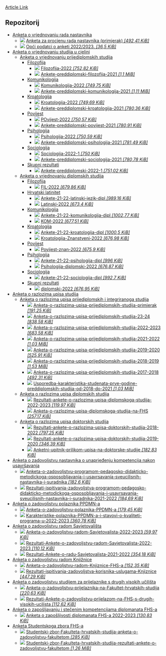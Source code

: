 [Article Link](https://www.fhs.hr/o_nama/kvaliteta/ankete)

## Repozitorij
  * [ Anketa o vrjednovanju rada nastavnika ](https://www.fhs.hr/o_nama/kvaliteta/ankete)
    * ![](https://www.fhs.hr/_themes339/hrstud2024/default/icons_file/pdf32.png)
[ Anketa za procjenu rada nastavnika (primjerak) _[492,41 KiB]_ ](https://www.fhs.hr/_download/repository/Anketa_za_procjenu_nastavnika_V4.pdf)
    * ![](https://www.fhs.hr/_themes339/hrstud2024/default/icons_file/xls32.png)
[ Opći podatci o anketi 2022/2023. _[36,5 KiB]_ ](https://www.fhs.hr/_download/repository/Opci%20podatci%20o%20anketi%202022-2023%20%282%29.xls)
  * [ Anketa o vrjednovanju studija u cjelini ](https://www.fhs.hr/o_nama/kvaliteta/ankete)
    * [ Anketa o vrjednovanju prijediplomskih studija ](https://www.fhs.hr/o_nama/kvaliteta/ankete)
      * [ Filozofija ](https://www.fhs.hr/o_nama/kvaliteta/ankete)
        * ![](https://www.fhs.hr/_themes339/hrstud2024/default/icons_file/pdf32.png)
[ Filozofija-2022 _[752,82 KiB]_ ](https://www.fhs.hr/_download/repository/Download_%287%29/Filozofija-2022.pdf)
        * ![](https://www.fhs.hr/_themes339/hrstud2024/default/icons_file/pdf32.png)
[ Ankete-preddiplomski-filozofija-2021 _[1,1 MiB]_ ](https://www.fhs.hr/_download/repository/Download_%287%29/Ankete-preddiplomski-filozofija-2021.pdf)
      * [ Komunikologija ](https://www.fhs.hr/o_nama/kvaliteta/ankete)
        * ![](https://www.fhs.hr/_themes339/hrstud2024/default/icons_file/pdf32.png)
[ Komunikologija-2022 _[749,75 KiB]_ ](https://www.fhs.hr/_download/repository/Download_%287%29/Komunikologija-2022.pdf)
        * ![](https://www.fhs.hr/_themes339/hrstud2024/default/icons_file/pdf32.png)
[ Ankete-preddiplomski-komunikologija-2021 _[1,11 MiB]_ ](https://www.fhs.hr/_download/repository/Download_%287%29/Ankete-preddiplomski-komunikologija-2021.pdf)
      * [ Kroatologija ](https://www.fhs.hr/o_nama/kvaliteta/ankete)
        * ![](https://www.fhs.hr/_themes339/hrstud2024/default/icons_file/pdf32.png)
[ Kroatologija-2022 _[749,69 KiB]_ ](https://www.fhs.hr/_download/repository/Download_%287%29/Kroatologija-2022.pdf)
        * ![](https://www.fhs.hr/_themes339/hrstud2024/default/icons_file/pdf32.png)
[ Ankete-preddiplomski-kroatologija-2021 _[780,36 KiB]_ ](https://www.fhs.hr/_download/repository/Download_%287%29/Ankete-preddiplomski-kroatologija-2021.pdf)
      * [ Povijest ](https://www.fhs.hr/o_nama/kvaliteta/ankete)
        * ![](https://www.fhs.hr/_themes339/hrstud2024/default/icons_file/pdf32.png)
[ POvijest-2022 _[750,57 KiB]_ ](https://www.fhs.hr/_download/repository/Download_%287%29/POvijest-2022.pdf)
        * ![](https://www.fhs.hr/_themes339/hrstud2024/default/icons_file/pdf32.png)
[ Ankete-preddiplomski-povijest-2021 _[780,91 KiB]_ ](https://www.fhs.hr/_download/repository/Download_%287%29/Ankete-preddiplomski-povijest-2021.pdf)
      * [ Psihologija ](https://www.fhs.hr/o_nama/kvaliteta/ankete)
        * ![](https://www.fhs.hr/_themes339/hrstud2024/default/icons_file/pdf32.png)
[ Psihologija-2022 _[750,59 KiB]_ ](https://www.fhs.hr/_download/repository/Download_%287%29/Psihologija-2022.pdf)
        * ![](https://www.fhs.hr/_themes339/hrstud2024/default/icons_file/pdf32.png)
[ Ankete-preddiplomski-psihologija-2021 _[781,49 KiB]_ ](https://www.fhs.hr/_download/repository/Download_%287%29/Ankete-preddiplomski-psihologija-2021.pdf)
      * [ Sociologija ](https://www.fhs.hr/o_nama/kvaliteta/ankete)
        * ![](https://www.fhs.hr/_themes339/hrstud2024/default/icons_file/pdf32.png)
[ Sociologija-2022-1 _[750 KiB]_ ](https://www.fhs.hr/_download/repository/Download_%287%29/Sociologija-2022-1.pdf)
        * ![](https://www.fhs.hr/_themes339/hrstud2024/default/icons_file/pdf32.png)
[ Ankete-preddiplomski-sociologija-2021 _[780,78 KiB]_ ](https://www.fhs.hr/_download/repository/Download_%287%29/Ankete-preddiplomski-sociologija-2021.pdf)
      * [ Skupni rezultati ](https://www.fhs.hr/o_nama/kvaliteta/ankete)
        * ![](https://www.fhs.hr/_themes339/hrstud2024/default/icons_file/pdf32.png)
[ Ankete-preddiplomski-2022-1 _[751,02 KiB]_ ](https://www.fhs.hr/_download/repository/Download_%287%29/Ankete-preddiplomski-2022-1.pdf)
    * [ Anketa o vrjednovanju diplomskih studija ](https://www.fhs.hr/o_nama/kvaliteta/ankete)
      * [ Filozofija ](https://www.fhs.hr/o_nama/kvaliteta/ankete)
        * ![](https://www.fhs.hr/_themes339/hrstud2024/default/icons_file/pdf32.png)
[ FIL-2022 _[679,86 KiB]_ ](https://www.fhs.hr/_download/repository/Download_%287%29/FIL-2022.pdf)
      * [ Hrvatski latinitet ](https://www.fhs.hr/o_nama/kvaliteta/ankete)
        * ![](https://www.fhs.hr/_themes339/hrstud2024/default/icons_file/pdf32.png)
[ Ankete-21-22-latinski-jezik-dipl _[989,16 KiB]_ ](https://www.fhs.hr/_download/repository/Download_%287%29/Ankete-21-22-latinski-jezik-dipl.pdf)
        * ![](https://www.fhs.hr/_themes339/hrstud2024/default/icons_file/pdf32.png)
[ Latinski-2022 _[673,4 KiB]_ ](https://www.fhs.hr/_download/repository/Download_%287%29/Latinski-2022.pdf)
      * [ Komunikologija ](https://www.fhs.hr/o_nama/kvaliteta/ankete)
        * ![](https://www.fhs.hr/_themes339/hrstud2024/default/icons_file/pdf32.png)
[ Ankete-21-22-komunikologija-dipl _[1002,77 KiB]_ ](https://www.fhs.hr/_download/repository/Download_%287%29/Ankete-21-22-komunikologija-dipl.pdf)
        * ![](https://www.fhs.hr/_themes339/hrstud2024/default/icons_file/pdf32.png)
[ KOM-2022 _[677,51 KiB]_ ](https://www.fhs.hr/_download/repository/Download_%287%29/KOM-2022.pdf)
      * [ Kroatologija ](https://www.fhs.hr/o_nama/kvaliteta/ankete)
        * ![](https://www.fhs.hr/_themes339/hrstud2024/default/icons_file/pdf32.png)
[ Ankete-21-22-kroatologija-dipl _[1000,5 KiB]_ ](https://www.fhs.hr/_download/repository/Download_%287%29/Ankete-21-22-kroatologija-dipl.pdf)
        * ![](https://www.fhs.hr/_themes339/hrstud2024/default/icons_file/pdf32.png)
[ Kroatologija-Znanstveni-2022 _[676,98 KiB]_ ](https://www.fhs.hr/_download/repository/Download_%287%29/Kroatologija-Znanstveni-2022.pdf)
      * [ Povijest ](https://www.fhs.hr/o_nama/kvaliteta/ankete)
        * ![](https://www.fhs.hr/_themes339/hrstud2024/default/icons_file/pdf32.png)
[ Povijest-znan-2022 _[675,9 KiB]_ ](https://www.fhs.hr/_download/repository/Download_%287%29/Povijest-znan-2022.pdf)
      * [ Psihologija ](https://www.fhs.hr/o_nama/kvaliteta/ankete)
        * ![](https://www.fhs.hr/_themes339/hrstud2024/default/icons_file/pdf32.png)
[ Ankete-21-22-psihologija-dipl _[996 KiB]_ ](https://www.fhs.hr/_download/repository/Download_%287%29/Ankete-21-22-psihologija-dipl.pdf)
        * ![](https://www.fhs.hr/_themes339/hrstud2024/default/icons_file/pdf32.png)
[ Psihologija-diplomski-2022 _[676,87 KiB]_ ](https://www.fhs.hr/_download/repository/Download_%287%29/Psihologija-diplomski-2022.pdf)
      * [ Sociologija ](https://www.fhs.hr/o_nama/kvaliteta/ankete)
        * ![](https://www.fhs.hr/_themes339/hrstud2024/default/icons_file/pdf32.png)
[ Ankete-21-22-sociologija-dipl _[992,7 KiB]_ ](https://www.fhs.hr/_download/repository/Download_%287%29/Ankete-21-22-sociologija-dipl.pdf)
      * [ Skupni rezultati ](https://www.fhs.hr/o_nama/kvaliteta/ankete)
        * ![](https://www.fhs.hr/_themes339/hrstud2024/default/icons_file/pdf32.png)
[ diplomski-2022 _[676,95 KiB]_ ](https://www.fhs.hr/_download/repository/Download_%287%29/diplomski-2022.pdf)
  * [ Anketa o razlozima upisa studija ](https://www.fhs.hr/o_nama/kvaliteta/ankete)
    * [ Anketa o razlozima upisa prijediplomskih i integriranoga studija ](https://www.fhs.hr/o_nama/kvaliteta/ankete)
      * ![](https://www.fhs.hr/_themes339/hrstud2024/default/icons_file/pdf32.png)
[ Anketa-o-razlozima-upisa-prijediplomskih-studija-primjerak _[191,25 KiB]_ ](https://www.fhs.hr/_download/repository/Download_%286%29/Anketa-o-razlozima-upisa-prijediplomskih-studija-primjerak.pdf)
      * ![](https://www.fhs.hr/_themes339/hrstud2024/default/icons_file/pdf32.png)
[ Anketa-o-razlozima-upisa-prijediplomskih-studija-23-24 _[838,58 KiB]_ ](https://www.fhs.hr/_download/repository/Download_%286%29/Anketa-23-24.pdf)
      * ![](https://www.fhs.hr/_themes339/hrstud2024/default/icons_file/pdf32.png)
[ Anketa-o-razlozima-upisa-prijediplomskih-studija-2022-2023 _[683,58 KiB]_ ](https://www.fhs.hr/_download/repository/Download_%286%29/Anketa-o-razlozima-upisa-prijediplomskih-studija-2022-2023.pdf)
      * ![](https://www.fhs.hr/_themes339/hrstud2024/default/icons_file/pdf32.png)
[ Anketa-o-razlozima-upisa-prijediplomskih-studija-2021-2022 _[1,03 MiB]_ ](https://www.fhs.hr/_download/repository/Download_%286%29/Anketa-o-razlozima-upisa-prijediplomskih-studija-2021-2022.pdf)
      * ![](https://www.fhs.hr/_themes339/hrstud2024/default/icons_file/pdf32.png)
[ Anketa-o-razlozima-upisa-prijediplomskih-studija-2019-2020 _[525,91 KiB]_ ](https://www.fhs.hr/_download/repository/Download_%286%29/Anketa-o-razlozima-upisa-prijediplomskih-studija-2019-2020.pdf)
      * ![](https://www.fhs.hr/_themes339/hrstud2024/default/icons_file/pdf32.png)
[ Anketa-o-razlozima-upisa-prijediplomskih-studija-2018-2019 _[1,53 MiB]_ ](https://www.fhs.hr/_download/repository/Download_%286%29/Anketa-o-razlozima-upisa-prijediplomskih-studija-2018-2019.pdf)
      * ![](https://www.fhs.hr/_themes339/hrstud2024/default/icons_file/unknown32.png)
[ Anketa-o-razlozima-upisa-prijediplomskih-studija-2017-2018 _[492,31 KiB]_ ](https://www.fhs.hr/_download/repository/Download_%286%29/Anketa-o-razlozima-upisa-prijediplomskih-studija-2017-2018.pptx)
      * ![](https://www.fhs.hr/_themes339/hrstud2024/default/icons_file/pdf32.png)
[ Usporedba-karakteristika-studenata-prve-godine-preddiplomskih-studija-od-2018-do-2021 _[1,03 MiB]_ ](https://www.fhs.hr/_download/repository/Download_%286%29/Usporedba-karakteristika-studenata-prve-godine-preddiplomskih-studija-od-2018-do-2021.pdf)
    * [ Anketa o razlozima upisa diplomskih studija ](https://www.fhs.hr/o_nama/kvaliteta/ankete)
      * ![](https://www.fhs.hr/_themes339/hrstud2024/default/icons_file/pdf32.png)
[ Rezultati-ankete-o-razlozima-upisa-diplomskoga-studija-2022-2023 _[119,97 KiB]_ ](https://www.fhs.hr/_download/repository/Download_%286%29/Rezultati-ankete-o-razlozima-upisa-diplomskoga-studija-2022-2023.pdf)
      * ![](https://www.fhs.hr/_themes339/hrstud2024/default/icons_file/pdf32.png)
[ Anketa-o-razlozima-upisa-diplomskoga-studija-na-FHS _[257,17 KiB]_ ](https://www.fhs.hr/_download/repository/Download_%286%29/Anketa-o-razlozima-upisa-diplomskoga-studija-na-FHS.pdf)
    * [ Anketa o razlozima upisa doktorskih studija ](https://www.fhs.hr/o_nama/kvaliteta/ankete)
      * ![](https://www.fhs.hr/_themes339/hrstud2024/default/icons_file/unknown32.png)
[ Rezultati-ankete-o-razlozima-upisa-doktorskih-studija-2018-2022 _[797,25 KiB]_ ](https://www.fhs.hr/_download/repository/Download_%286%29/Rezultati-ankete-o-razlozima-upisa-doktorskih-studija-2018-2022.xlsm)
      * ![](https://www.fhs.hr/_themes339/hrstud2024/default/icons_file/pdf32.png)
[ Rezultati-ankete-o-razlozima-upisa-doktorskih-studija-2019-2020 _[346,39 KiB]_ ](https://www.fhs.hr/_download/repository/Download_%286%29/Rezultati-ankete-o-razlozima-upisa-doktorskih-studija-2019-2020.pdf)
      * ![](https://www.fhs.hr/_themes339/hrstud2024/default/icons_file/pdf32.png)
[ Anketni-upitnik-prilikom-upisa-na-doktorske-studije _[182,83 KiB]_ ](https://www.fhs.hr/_download/repository/Download_%286%29/Anketni-upitnik-prilikom-upisa-na-doktorske-studije.pdf)
  * [ Anketa o zadovoljstvu nastavnika o unaprjeđenju kompetencija nakon usavršavanja ](https://www.fhs.hr/o_nama/kvaliteta/ankete)
    * ![](https://www.fhs.hr/_themes339/hrstud2024/default/icons_file/pdf32.png)
[ Anketa-o-zadovoljstvu-programom-pedagosko-didakticko-metodickoga-osposobljavanja-i-usavrsavanja-sveucilisnih-nastavnika-i-suradnika _[182,6 KiB]_ ](https://www.fhs.hr/_download/repository/Download_%285%29/Anketa-o-zadovoljstvu-programom-pedagosko-didakticko-metodickoga-osposobljavanja-i-usavrsavanja-sveucilisnih-nastavnika-i-suradnika.pdf)
    * ![](https://www.fhs.hr/_themes339/hrstud2024/default/icons_file/pdf32.png)
[ Rezultati-ispitivanja-zadovoljstva-programom-pedagosko-didakticko-metodickoga-osposobljavanja-i-usavrsavanja-sveucilisnih-nastavnika-i-suradnika-2021-2022 _[184,69 KiB]_ ](https://www.fhs.hr/_download/repository/Download_%285%29/Rezultati-ispitivanja-zadovoljstva-programom-pedagosko-didakticko-metodickoga-osposobljavanja-i-usavrsavanja-sveucilisnih-nastavnika-i-suradnika-2021-2022.pdf)
  * [ Anketa o zadovoljstvu polaznika PPDMN-a ](https://www.fhs.hr/o_nama/kvaliteta/ankete)
    * ![](https://www.fhs.hr/_themes339/hrstud2024/default/icons_file/pdf32.png)
[ Anketa-o-zadovoljstvu-polaznika-PPDMN-a _[179,45 KiB]_ ](https://www.fhs.hr/_download/repository/Download_%284%29/Anketa-o-zadovoljstvu-polaznika-PPDMN-a.pdf)
    * ![](https://www.fhs.hr/_themes339/hrstud2024/default/icons_file/pdf32.png)
[ Karakteristike-polaznika-PPDMN-a-i-stavovi-o-kvaliteti-programa-u-2022-2023 _[360,78 KiB]_ ](https://www.fhs.hr/_download/repository/Download_%284%29/Karakteristike-polaznika-PPDMN-a-i-stavovi-o-kvaliteti-programa-u-2022-2023.pdf)
  * [ Anketa o zadovoljstvu radom Savjetovališta ](https://www.fhs.hr/o_nama/kvaliteta/ankete)
    * ![](https://www.fhs.hr/_themes339/hrstud2024/default/icons_file/pdf32.png)
[ Anketa-o-zadovoljstvu-radom-Savjetovalista-2022-2023 _[59,97 KiB]_ ](https://www.fhs.hr/_download/repository/Download_%283%29/Anketa-o-zadovoljstvu-radom-Savjetovalista-2022-2023.pdf)
    * ![](https://www.fhs.hr/_themes339/hrstud2024/default/icons_file/pdf32.png)
[ Rezultati-Ankete-o-zadovoljstvu-radom-Savjetovalista-2022-2023 _[110,12 KiB]_ ](https://www.fhs.hr/_download/repository/Download_%283%29/Rezultati-Ankete-o-zadovoljstvu-radom-Savjetovalista-2022-2023.pdf)
    * ![](https://www.fhs.hr/_themes339/hrstud2024/default/icons_file/pdf32.png)
[ Rezultati-Ankete-o-radu-Savjetovalista-2021-2022 _[354,18 KiB]_ ](https://www.fhs.hr/_download/repository/Download_%283%29/Rezultati-Ankete-o-radu-Savjetovalista-2021-2022.pdf)
  * [ Anketa o zadovoljstvu radom Knjižnice ](https://www.fhs.hr/o_nama/kvaliteta/ankete)
    * ![](https://www.fhs.hr/_themes339/hrstud2024/default/icons_file/pdf32.png)
[ Anketa-o-zadovoljstvu-radom-Knjiznice-FHS-a _[152,35 KiB]_ ](https://www.fhs.hr/_download/repository/Download_%282%29/Anketa-o-zadovoljstvu-radom-Knjiznice-FHS-a.pdf)
    * ![](https://www.fhs.hr/_themes339/hrstud2024/default/icons_file/pdf32.png)
[ Rezultati-ispitivanja-zadovoljstva-korisnika-uslugama-Knjiznice _[447,29 KiB]_ ](https://www.fhs.hr/_download/repository/Download_%282%29/Rezultati-ispitivanja-zadovoljstva-korisnika-uslugama-Knjiznice.pdf)
  * [ Anketa o zadovoljstvu studijem za prijelaznike s drugih visokih učilišta ](https://www.fhs.hr/o_nama/kvaliteta/ankete)
    * ![](https://www.fhs.hr/_themes339/hrstud2024/default/icons_file/pdf32.png)
[ Anketa-o-zadovoljstvu-prijelaznika-na-Fakultet-hrvatskih-studija _[220,63 KiB]_ ](https://www.fhs.hr/_download/repository/Download_%281%29_2/Anketa-o-zadovoljstvu-prijelaznika-na-Fakultet-hrvatskih-studija.pdf)
    * ![](https://www.fhs.hr/_themes339/hrstud2024/default/icons_file/pdf32.png)
[ Rezultati-Ankete-o-zadovoljstvu-prijelazom-na-FHS-s-drugih-visokih-ucilista _[112,62 KiB]_ ](https://www.fhs.hr/_download/repository/Download_%281%29_2/Rezultati-Ankete-o-zadovoljstvu-prijelazom-na-FHS-s-drugih-visokih-ucilista.pdf)
  * [ Anketa o zapošljavanju i stečenim kompetencijama diplomanata FHS-a ](https://www.fhs.hr/o_nama/kvaliteta/ankete)
    * ![](https://www.fhs.hr/_themes339/hrstud2024/default/icons_file/pdf32.png)
[ Anketa o zapošljivosti diplomanata FHS-a 2022-2023 _[130,83 KiB]_ ](https://www.fhs.hr/_download/repository/Anketa%20o%20zapo%C5%A1ljivosti%20diplomanata%20FHS-a%202022-2023%5B1%5D.pdf)
  * [ Anketa Studentskoga zbora FHS-a ](https://www.fhs.hr/o_nama/kvaliteta/ankete)
    * ![](https://www.fhs.hr/_themes339/hrstud2024/default/icons_file/pdf32.png)
[ Studentski-zbor-Fakulteta-hrvatskih-studija-anketa-o-zadovoljstvu-fakultetom _[285 KiB]_ ](https://www.fhs.hr/_download/repository/Download_%281%29_1/Studentski-zbor-Fakulteta-hrvatskih-studija-anketa-o-zadovoljstvu-fakultetom.pdf)
    * ![](https://www.fhs.hr/_themes339/hrstud2024/default/icons_file/pdf32.png)
[ Studentski-zbor-Fakulteta-hrvatskih-studija-rezultati-ankete-o-zadovoljstvu-fakultetom _[1,26 MiB]_ ](https://www.fhs.hr/_download/repository/Download_%281%29_1/Studentski-zbor-Fakulteta-hrvatskih-studija-rezultati-ankete-o-zadovoljstvu-fakultetom.pdf)


